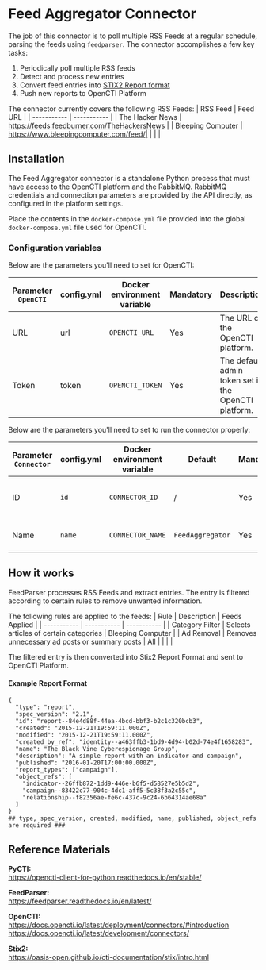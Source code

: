 # Feed Aggregator Connector

The job of this connector is to poll multiple RSS Feeds at a regular schedule, parsing the feeds using `feedparser`. The connector accomplishes a few key tasks:
1. Periodically poll multiple RSS feeds
2. Detect and process new entries
3. Convert feed entries into [STIX2 Report format](https://docs.oasis-open.org/cti/stix/v2.1/os/stix-v2.1-os.html#_n8bjzg1ysgdq)
4. Push new reports to OpenCTI Platform


The connector currently covers the following RSS Feeds:
| RSS Feed | Feed URL |
| ----------- | ----------- |
| The Hacker News | https://feeds.feedburner.com/TheHackersNews |
| Bleeping Computer | https://www.bleepingcomputer.com/feed/|
|  | |


## Installation
The Feed Aggregator connector is a standalone Python process that must have access
to the OpenCTI platform and the RabbitMQ. RabbitMQ credentials and connection parameters
are provided by the API directly, as configured in the platform settings.

Place the contents in the `docker-compose.yml` file provided into the global `docker-compose.yml` file used for OpenCTI.

### Configuration variables

Below are the parameters you'll need to set for OpenCTI:

| Parameter `OpenCTI` | config.yml | Docker environment variable | Mandatory | Description                                          |
|---------------------|------------|-----------------------------|-----------|------------------------------------------------------|
| URL                 | url        | `OPENCTI_URL`               | Yes       | The URL of the OpenCTI platform.                     |
| Token               | token      | `OPENCTI_TOKEN`             | Yes       | The default admin token set in the OpenCTI platform. |
 
Below are the parameters you'll need to set to run the connector properly:

| Parameter `Connector` | config.yml          | Docker environment variable   | Default      | Mandatory | Description                                                                                      |
|-----------------------|---------------------|-------------------------------|--------------|-----------|--------------------------------------------------------------------------------------------------|
| ID                    | `id`                | `CONNECTOR_ID`                | /            | Yes       | A unique `UUIDv4` identifier for this connector instance.                                        |
| Name                  | `name`              | `CONNECTOR_NAME`              | `FeedAggregator` | Yes       | Full name of the connector : `Feed_Aggregator`.                                                       |

## How it works

FeedParser processes RSS Feeds and extract entries. 
The entry is filtered according to certain rules to remove unwanted information. 

The following rules are applied to the feeds:
| Rule |    Description | Feeds Applied |
| ----------- | ----------- | ----------- |
| Category Filter | Selects articles of certain categories | Bleeping Computer |
| Ad Removal | Removes unnecessary ad posts or summary posts | All |
|  | |


The filtered entry is then converted into Stix2 Report Format and sent to OpenCTI Platform. 

#### Example Report Format
```
{
  "type": "report",
  "spec_version": "2.1",
  "id": "report--84e4d88f-44ea-4bcd-bbf3-b2c1c320bcb3",
  "created": "2015-12-21T19:59:11.000Z",
  "modified": "2015-12-21T19:59:11.000Z",
  "created_by_ref": "identity--a463ffb3-1bd9-4d94-b02d-74e4f1658283",
  "name": "The Black Vine Cyberespionage Group",
  "description": "A simple report with an indicator and campaign",
  "published": "2016-01-20T17:00:00.000Z",
  "report_types": ["campaign"],
  "object_refs": [
    "indicator--26ffb872-1dd9-446e-b6f5-d58527e5b5d2",
    "campaign--83422c77-904c-4dc1-aff5-5c38f3a2c55c",
    "relationship--f82356ae-fe6c-437c-9c24-6b64314ae68a"
  ]
}
## type, spec_version, created, modified, name, published, object_refs are required ###
```
## Reference Materials

<b>PyCTI:</b>  
https://opencti-client-for-python.readthedocs.io/en/stable/

<b>FeedParser:</b>  
https://feedparser.readthedocs.io/en/latest/

<b>OpenCTI:</b>  
https://docs.opencti.io/latest/deployment/connectors/#introduction
https://docs.opencti.io/latest/development/connectors/

<b>Stix2:</b>  
https://oasis-open.github.io/cti-documentation/stix/intro.html
    



